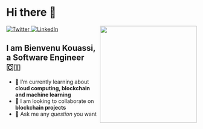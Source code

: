 # Hi there 👋

<div align="left">
  <a href="https://twitter.com/lemanbrick">
    <img
      src="https://img.shields.io/twitter/follow/lemanbrick?label=Twitter&logo=twitter&style=flat-square&color=1da1f2&logoColor=ffffff"
      alt="Twitter"
    />
  </a>
  <a href="https://www.linkedin.com/in/bienvenu-kouassi/">
    <img
      src="https://img.shields.io/static/v1?logo=linkedin&style=flat-square&color=0072b1&label=LinkedIn&message=%E2%98%86"
      alt="LinkedIn"
    />
  </a>

  <a href="https://api.daily.dev/get?r=omBratteng" target="_blank">
    <img
      width="256"
      align="right"
      src="https://api.daily.dev/devcards/f977f0bf29f94dfda8683b6dcc0899bb.png?r=upj"
    />
  </a>
</div>

## I am Bienvenu Kouassi, a Software Engineer 🇨🇮


- 🌱 I’m currently learning about **cloud computing, blockchain and machine learning**
- 👯 I am looking to collaborate on **blockchain projects**
- 💬 Ask me any *question* you want

<!--
- 🤔 I’m looking for help with ...
- 🔭 I am currently working on a **crypto wallet project**
- 📫 How to reach me: 
- 😄 Pronouns: he
- ⚡ Fun fact: ...
-->
